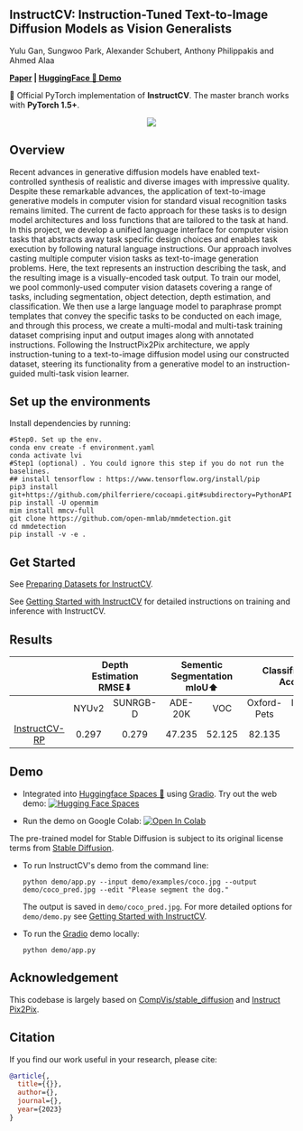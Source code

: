## InstructCV: Instruction-Tuned Text-to-Image Diffusion Models as Vision Generalists

Yulu Gan, Sungwoo Park, Alexander Schubert, Anthony Philippakis and Ahmed Alaa

**[Paper](https://arxiv.or) | [HuggingFace 🤗 Demo](https://huggingface.co/spaces/yulu2/InstructCV)**

&#x1F31F; Official PyTorch implementation of **InstructCV**. The master branch works with **PyTorch 1.5+**.

<p align="center">
    <img src="https://github.com/AlaaLab/InstructCV/assets/21158134/0baadd7a-7b43-4766-a3fb-0c9f6ba9f65f">
</p>


## Overview
Recent advances in generative diffusion models have enabled text-controlled synthesis of realistic and diverse images with impressive quality. Despite these remarkable advances, the application of text-to-image generative models in computer vision for standard visual recognition tasks remains limited. The current de facto approach for these tasks is to design model architectures and loss functions that are tailored to the task at hand. In this project, we develop a unified language interface for computer vision tasks that abstracts away task specific design choices and enables task execution by following natural language instructions. Our approach involves casting multiple computer vision tasks as text-to-image generation problems. Here, the text represents an instruction describing the task, and the resulting image is a visually-encoded task output. To train our model, we pool commonly-used computer vision datasets covering a range of tasks, including segmentation, object detection, depth estimation, and classification. We then use a large language model to paraphrase prompt templates that convey the specific tasks to be conducted on each image, and through this process, we create a multi-modal and multi-task training dataset comprising input and output images along with annotated instructions. Following the InstructPix2Pix architecture, we apply instruction-tuning to a text-to-image diffusion model using our constructed dataset, steering its functionality from a generative model to an instruction-guided multi-task vision learner. 

## Set up the environments
Install dependencies by running:
```shell
#Step0. Set up the env.
conda env create -f environment.yaml
conda activate lvi
#Step1 (optional) . You could ignore this step if you do not run the baselines.
## install tensorflow : https://www.tensorflow.org/install/pip
pip3 install git+https://github.com/philferriere/cocoapi.git#subdirectory=PythonAPI 
pip install -U openmim
mim install mmcv-full
git clone https://github.com/open-mmlab/mmdetection.git
cd mmdetection
pip install -v -e .
```
## Get Started
See [Preparing Datasets for InstructCV](DATASET.md).

See [Getting Started with InstructCV](GETTING_STARTED.md) for detailed instructions on training and inference with InstructCV.

## Results
<table>
<thead>
  <tr>
    <th align="center"></th>
    <th align="center" style="text-align:center" colspan="2">Depth <br>Estimation <br>RMSE⬇</th>
    <th align="center" style="text-align:center" colspan="2">Sementic Segmentation mIoU⬆</th>
    <th align="center" style="text-align:center" colspan="2">Classification <br>Acc⬆</th>
    <th align="center" style="text-align:center" colspan="2">Object Detection mAP⬆</th>
    <th align="center" style="text-align:center">Download</th>
  </tr>
</thead>
<tbody>
  <tr>
    <td align="center"></td>
    <td align="center">NYUv2</td>
    <td align="center">SUNRGB-D</td>
    <td align="center">ADE-20K</td>
    <td align="center">VOC</td>
    <td align="center">Oxford-Pets</td>
    <td align="center">ImageNet-sub</td>
    <td align="center">COCO</td>
    <td align="center">VOC</td>
  </tr>
  <tr>
    <td align="center"><a href="configs/Panoptic/odise_label_coco_50e.py"> InstructCV-RP </a></td>
    <td align="center">0.297</td>
    <td align="center">0.279</td>
    <td align="center">47.235</td>
    <td align="center">52.125</td>
    <td align="center">82.135</td>
    <td align="center">74.665</td>
    <td align="center">48.500</td>
    <td align="center">61.700</td>
    <td align="center"><a href="https://github.com/"> checkpoint </a></td>
  </tr>
</tbody>
</table>

## Demo

* Integrated into [Huggingface Spaces 🤗](https://huggingface.co/spaces) using [Gradio](https://github.com/gradio-app/gradio). Try out the web demo: [![Hugging Face Spaces](https://img.shields.io/badge/%F0%9F%A4%97%20Hugging%20Face-Spaces-blue)](https://huggingface.co/spaces/alaa-lab/InstructCV)

* Run the demo on Google Colab: [![Open In Colab](https://colab.research.google.com/assets/colab-badge.svg)](https://colab.research.google.com/drive/1YDI2kb6uPP1d1VsiarFDapufRtkYso4g)


The pre-trained model for Stable Diffusion is subject to its original license terms from [Stable Diffusion](https://github.com/CompVis/stable-diffusion).

* To run InstructCV's demo from the command line:

    ```shell
    python demo/app.py --input demo/examples/coco.jpg --output demo/coco_pred.jpg --edit "Please segment the dog."
    ```
    The output is saved in `demo/coco_pred.jpg`. For more detailed options for `demo/demo.py` see [Getting Started with InstructCV](GETTING_STARTED.md).
    
  
* To run the [Gradio](https://github.com/gradio-app/gradio) demo locally:
    ```shell
    python demo/app.py
    ```


## Acknowledgement

This codebase is largely based on [CompVis/stable_diffusion](https://github.com/CompVis/stable-diffusion) and [Instruct Pix2Pix](https://github.com/timothybrooks/instruct-pix2pix).

## Citation

If you find our work useful in your research, please cite:

```BiBTeX
@article{,
  title={{}},
  author={},
  journal={},
  year={2023}
}
```
